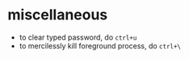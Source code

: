 # miscellaneous

* to clear typed password, do `ctrl+u`
* to mercilessly kill foreground process, do `ctrl+\`
